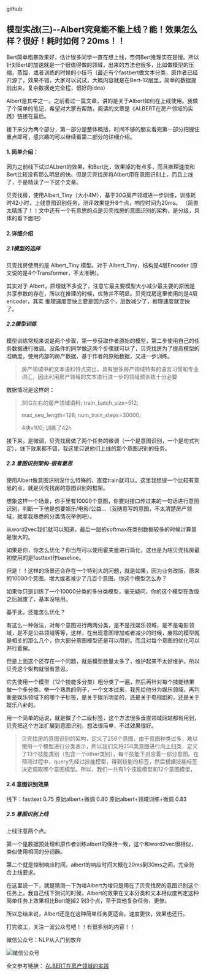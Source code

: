 github

## 模型实战(三)--Albert究竟能不能上线？能！效果怎么样？很好！耗时如何？20ms！！

Bert简单粗暴效果好，估计很多同学一直在想上线，奈何Bert推理实在是慢。所以针对Bert的加速就是一个很值得做的领域，出来的方法也很多，比如做模型的压缩，蒸馏，或者训练的时候的小技巧（最近有个fastbert做文本分类，原作者已经开源了，效果不错，大家可以试试，大概内容就是在Bert-12层里，简单的数据提前出来，复杂数据走完全程，很好的idea）

Albert是其中之一。之前看过一篇文章，讲的是关于Albert如何在上线使用。我做了个简单的笔记，希望对大家有帮助，阅读的文章是《ALBERT在房产领域的实践》链接在最后。

接下来分为两个部分，第一部分是整体概括，时间不够的朋友看完第一部分把握住重点即可，感兴趣的可以继续看第二部分的详细介绍。

#### 1. 简单介绍：

因为之前线下试过ALbert的效果，和Bert比，效果掉的有点多，而且推理速度和Bert比较没有那么明显的快。但是贝壳找房将Albert用在意图识别上，而且上线了，于是精读了一下这个文章。

贝壳找房，使用Albert_Tiny（大小4M），基于30G房产领域进一步训练，训练耗时42小时，上线意图识别任务，测评效果提升8个点，响应时间为20ms。
（简直太精炼了！！文中还有一个有意思的点是贝壳找房的意图识别的架构，是分级，具体的看下面吧）

#### 2.详细介绍

##### 2.1模型的选择

贝壳找房使用的是 Albert_Tiny 模型。对于 Albert_Tiny，结构是4层Encoder (原文说的是4个Transformer，不太准确)。

其实对于 Albert，原理就不多说了，注意它最主要模型大小减少最主要的原因是共享参数的存在，所以在推理的时候，优势并不明显。贝壳找房这里使用的是4层encoder，其实
推理速度变快主要是因为这个，层数减少了，推理速度就变快了。

##### 2.2模型训练

模型训练常规来说是两个步骤，第一步获取作者原始的模型，第二步使用自己的任务数据进行微调。没条件的同学做这两个步骤就可以了，贝壳找房为了提高模型的准确度，使用内部的房产数据，基于作者的原始数据，又进一步训练。

> 房产领域中的文本语料特点突出，具有很多房产领域特有的语言习惯和专业词汇，因此利用房产领域的文本进行进一步的领域预训练十分必要

数据情况是这样的：

> 30G左右的房产领域语料; train_batch_size=512;
>
> max_seq_length=128; num_train_steps=30000;
>
> 4块v100; 训练了42h

接下来，是微调，贝壳找房做了两个任务的微调（一个是意图识别，一个是句式判定），线下效果都不错，我这里只说他们上线的那个意图识别的任务。

##### 2.3 意图识别架构-很有意思

使用Albert做意图识别没什么特殊的，直接train就可以。这里我想提一个比较有意思的点，就是贝壳找房的意图识别的框架。

想象这样一个场景，你手里有10000个意图，你要对接口传过来的一句话进行意图识别，判断一下他是想要娱乐/电影/公益...（我随意写的意图，不太清楚房产领域，就拿我熟悉的分类情况举例吧）。

从word2vec我们就可以知道，最后一层的softmax在类别数据较多的时候计算量是很大的。

如果是你，你怎么优化？你当然可以使用霍夫曼进行简化，这也是为啥贝壳找房最初使用的是fasttext作baseline。

但是！！这样的场景还会存在一个特别大的问题，就是如果，因为业务改版，原来的10000个意图，增大或者减少了几百个意图，你这个模型怎么办？

如果你只是训练了一个10000分类的多分类模型，毫无疑问，你的这个模型在改版之后就废了，基本没啥用。

基于此，还能怎么优化？

有这么一种做法，对每个意图进行两两分类，是不是找娱乐领域，是不是电影领域，是不是公益领域等等，这样，在出现意图增加或者减少的时候，废除的模型就是相关的那么几个，你大部分意图模型还是可以用的。而且对每个意图的优化可以并行着做。

但是上面这个还存在一个问题，就是模型数量太多了，维护起来不太好维护。所以贝壳这个架构就很有意思。

它先使用一个模型（12个技能多分类）粗分类了一遍，然后再针对每个技能结果做一个多分类。举一个熟悉的例子，一个文本过来，我先给他分为娱乐领域，再判断是娱乐领域下的哪个子标签，是关于娱乐明星的，还是关于电视剧的，还是关于娱乐八卦的。

用一个简单的话说，就是做了个二级标签，这个方法很多垂直领域网站都有用到，贝壳把这个方法扩展到意图识别，想法很简单，不过效果很好。

> 贝壳找房的意图识别的架构，定义了256个意图，由于意图种类过多，难以使用一个模型进行分类表示，所以我们又将256类意图进行向上归类，定义了13个技能类别（包含一个other类别），每个技能下对应着一部分意图。在预测过程中，query先经过技能模型，得到技能的标签，然后根据技能标签决定调取哪个意图模型。所以，我们一共有1个技能模型和12个意图模型，

#### 2.4 意图识别效果

线下：fasttext 0.75
原始albert+微调 0.80
原始albert+领域训练+微调 0.83



##### 2.5 意图识别上线

上线注意两个点。

第一个是数据预处理和原作者训练albert的保持一致，这个和word2vec很相似，类似使用相同的分词器。

第二个就是控制响应时间，albert的响应时间大概在20ms到30ms之间，完全符合上线要求。



在这里说一下，就是猜测一下为啥Albert为啥只是用在了贝壳找房的意图识别这个任务上。我自己线下测试的时候，Albert的效果在文本分类和文本相似度判定这种简单任务上效果相比Bert能掉2 到3个点，至于其他复杂任务，更惨。

所以总结来说，Albert还是在这种简单任务更适合，速度更快，效果也还行。

打完收工，关注一波公众号吧！！有很多别的内容！！

微信公众号：NLP从入门到放弃

![微信公众号](../images/wechat.png)

全文参考链接：
[ALBERT在房产领域的实践](https://flashgene.com/archives/117297.html)

